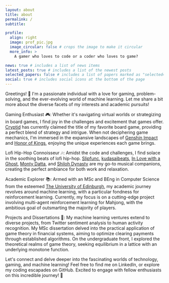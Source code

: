 ```yaml
---
layout: about
title: about
permalink: /
subtitle:

profile:
  align: right
  image: prof_pic.jpg
  image_circular: false # crops the image to make it circular
  more_info: >
    A gamer who loves to code or a coder who loves to game?

news: true # includes a list of news items
latest_posts: true # includes a list of the newest posts
selected_papers: false # includes a list of papers marked as "selected={true}"
social: true # includes social icons at the bottom of the page
---
```


Greetings! 👋 I'm a passionate individual with a love for gaming, problem-solving, and the ever-evolving world of machine learning. Let me share a bit more about the diverse facets of my interests and academic pursuits!

Gaming Enthusiast 🎮: Whether it's navigating virtual worlds or strategizing in board games, I find joy in the challenges and excitement that games offer. [Cryptid](https://boardgamegeek.com/boardgame/246784/cryptid) has currently claimed the title of my favorite board game, providing a perfect blend of strategy and intrigue. When not deciphering game mechanics, I'm immersed in the expansive landscapes of [Genshin Impact](https://genshin.hoyoverse.com/) and [Honor of Kings](https://www.honorofkings.com/), enjoying the unique experiences each game brings.

Lofi Hip-Hop Connoisseur 🎶: Amidst the code and challenges, I find solace in the soothing beats of lofi hip-hop. [Slipfunc](https://soundcloud.com/pauli-niemi), [kudasaibeats](https://soundcloud.com/kudasaibeats), [In Love with a Ghost](https://soundcloud.com/in-love-with-a-ghost), [Monty Datta](https://soundcloud.com/montydatta), and [Shiloh Dynasty](https://soundcloud.com/shiloh-dynasty) are my go-to musical companions, creating the perfect ambiance for both work and relaxation.

Academic Explorer 📚: Armed with an MSc and BEng in Computer Science from the esteemed [The University of Edinburgh](https://www.ed.ac.uk/), my academic journey revolves around machine learning, with a particular fondness for reinforcement learning. Currently, my focus is on a cutting-edge project involving multi-agent reinforcement learning for Mahjong, with the ambitious goal of outsmarting the majority of players.

Projects and Dissertations 🚀: My machine learning ventures extend to diverse projects, from Twitter sentiment analysis to human activity recognition. My MSc dissertation delved into the practical application of game theory in financial systems, aiming to optimize clearing payments through established algorithms. On the undergraduate front, I explored the theoretical realms of game theory, seeking equilibrium in a lattice with an underlying monotone function.

Let's connect and delve deeper into the fascinating worlds of technology, gaming, and machine learning! Feel free to find me on LinkedIn, or explore my coding escapades on GitHub. Excited to engage with fellow enthusiasts on this incredible journey! 🚀
